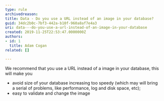 ```yaml
---
type: rule
archivedreason: 
title: Data - Do you use a URL instead of an image in your database?
guid: 34dc2b0c-7bf3-442a-b10f-960a8af7e4a3
uri: data---do-you-use-a-url-instead-of-an-image-in-your-database
created: 2019-11-25T22:53:47.0000000Z
authors:
- id: 1
  title: Adam Cogan
related: []

---
```



<p>​We recommend that you use a URL instead of a image in your database, this will make you<br></p><ul><li>avoid size of your database increasing too speedy (which may will bring a serial of problems, like performance, log and disk space, etc);</li><li>easy to validate and change the image​​​<br></li></ul>
<br><excerpt class='endintro'></excerpt><br>
<p><br><br></p>



